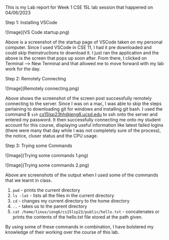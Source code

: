 This is my Lab report for Week 1 CSE 15L lab session that happened on 04/06/2023

Step 1: Installing VSCode

![Image](VS Code startup.png)

Above is a screenshot of the startup page of VSCode taken on my personal computer. Since I used VSCode in CSE 11, I had it pre downloaded and could skip theinstructions to download it. I just ran the application and the above is the screen that pops up soon after. From there, I clicked on Terminal --> New Terminal and that allowed me to move forward with my lab work for the day.


Step 2: Remotely Connecting

![Image](Remotely connecting.png)

Above shows the screenshot of the screen post successfully remotely connecting to the server. Since I was on a mac, I was able to skip the steps pertaining to downloading git for windows and installing git bash. I used the command $ ```ssh``` cs15lsp23hh@ieng6.ucsd.edu to ssh onto the server and entered my password. It then successfully connecting me onto my student account for this course, displaying useful information like latest failed logins (there were many that day while I was not completely sure of the process), the notice, cluser status and the CPU usage.

Step 3: Trying some Commands

![Image](Trying some commands 1.png)


![Image](Trying some commands 2.png)

Above are screenshots of the output when I used some of the commands that we learnt in class. 
1. ```pwd``` - prints the current directory
2. ```ls -lat``` - lists all the files in the current directory 
3. ```cd``` - changes my current directory to the home directory
4. ```..``` - takes us to the parent directory
5. ```cat /home/linux/ieng6/cs15lsp23/public/hello.txt``` - concatenates or prints the contents of the hello.txt file stored at the path given.

By using some of these commands in combination, I have bolstered my knowledge of their working over the course of this lab.

